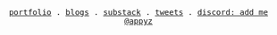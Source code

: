 <p align="center">
  <samp>
    <a href="https://appy.bearblog.dev/">portfolio</a> .
    <a href="https://appy.bearblog.dev/blog/">blogs</a> .
    <a href="https://appyzdl5.substack.com/">substack</a> .
    <a href="https://x.com/appyzdl5">tweets</a> .
    <a href="">discord: add me @appyz</a>
  </samp>
</p>
